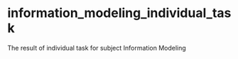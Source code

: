 # information_modeling_individual_task
The result of individual task for subject Information Modeling
